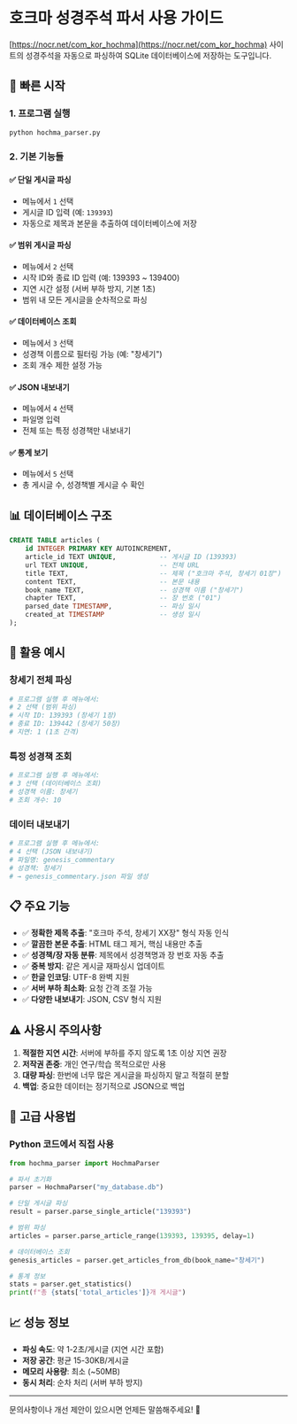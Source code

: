 # 호크마 성경주석 파서 사용 가이드

[https://nocr.net/com_kor_hochma](https://nocr.net/com_kor_hochma) 사이트의 성경주석을 자동으로 파싱하여 SQLite 데이터베이스에 저장하는 도구입니다.

## 🚀 빠른 시작

### 1. 프로그램 실행
```bash
python hochma_parser.py
```

### 2. 기본 기능들

#### ✅ 단일 게시글 파싱
- 메뉴에서 `1` 선택
- 게시글 ID 입력 (예: `139393`)
- 자동으로 제목과 본문을 추출하여 데이터베이스에 저장

#### ✅ 범위 게시글 파싱
- 메뉴에서 `2` 선택
- 시작 ID와 종료 ID 입력 (예: 139393 ~ 139400)
- 지연 시간 설정 (서버 부하 방지, 기본 1초)
- 범위 내 모든 게시글을 순차적으로 파싱

#### ✅ 데이터베이스 조회
- 메뉴에서 `3` 선택
- 성경책 이름으로 필터링 가능 (예: "창세기")
- 조회 개수 제한 설정 가능

#### ✅ JSON 내보내기
- 메뉴에서 `4` 선택
- 파일명 입력
- 전체 또는 특정 성경책만 내보내기

#### ✅ 통계 보기
- 메뉴에서 `5` 선택
- 총 게시글 수, 성경책별 게시글 수 확인

## 📊 데이터베이스 구조

```sql
CREATE TABLE articles (
    id INTEGER PRIMARY KEY AUTOINCREMENT,
    article_id TEXT UNIQUE,           -- 게시글 ID (139393)
    url TEXT UNIQUE,                  -- 전체 URL
    title TEXT,                       -- 제목 ("호크마 주석, 창세기 01장")
    content TEXT,                     -- 본문 내용
    book_name TEXT,                   -- 성경책 이름 ("창세기")
    chapter TEXT,                     -- 장 번호 ("01")
    parsed_date TIMESTAMP,            -- 파싱 일시
    created_at TIMESTAMP              -- 생성 일시
);
```

## 🎯 활용 예시

### 창세기 전체 파싱
```bash
# 프로그램 실행 후 메뉴에서:
# 2 선택 (범위 파싱)
# 시작 ID: 139393 (창세기 1장)
# 종료 ID: 139442 (창세기 50장)
# 지연: 1 (1초 간격)
```

### 특정 성경책 조회
```bash
# 프로그램 실행 후 메뉴에서:
# 3 선택 (데이터베이스 조회)
# 성경책 이름: 창세기
# 조회 개수: 10
```

### 데이터 내보내기
```bash
# 프로그램 실행 후 메뉴에서:
# 4 선택 (JSON 내보내기)
# 파일명: genesis_commentary
# 성경책: 창세기
# → genesis_commentary.json 파일 생성
```

## 📋 주요 기능

- ✅ **정확한 제목 추출**: "호크마 주석, 창세기 XX장" 형식 자동 인식
- ✅ **깔끔한 본문 추출**: HTML 태그 제거, 핵심 내용만 추출
- ✅ **성경책/장 자동 분류**: 제목에서 성경책명과 장 번호 자동 추출
- ✅ **중복 방지**: 같은 게시글 재파싱시 업데이트
- ✅ **한글 인코딩**: UTF-8 완벽 지원
- ✅ **서버 부하 최소화**: 요청 간격 조절 가능
- ✅ **다양한 내보내기**: JSON, CSV 형식 지원

## ⚠️ 사용시 주의사항

1. **적절한 지연 시간**: 서버에 부하를 주지 않도록 1초 이상 지연 권장
2. **저작권 존중**: 개인 연구/학습 목적으로만 사용
3. **대량 파싱**: 한번에 너무 많은 게시글을 파싱하지 말고 적절히 분할
4. **백업**: 중요한 데이터는 정기적으로 JSON으로 백업

## 🔧 고급 사용법

### Python 코드에서 직접 사용
```python
from hochma_parser import HochmaParser

# 파서 초기화
parser = HochmaParser("my_database.db")

# 단일 게시글 파싱
result = parser.parse_single_article("139393")

# 범위 파싱
articles = parser.parse_article_range(139393, 139395, delay=1)

# 데이터베이스 조회
genesis_articles = parser.get_articles_from_db(book_name="창세기")

# 통계 정보
stats = parser.get_statistics()
print(f"총 {stats['total_articles']}개 게시글")
```

## 📈 성능 정보

- **파싱 속도**: 약 1-2초/게시글 (지연 시간 포함)
- **저장 공간**: 평균 15-30KB/게시글
- **메모리 사용량**: 최소 (~50MB)
- **동시 처리**: 순차 처리 (서버 부하 방지)

---

문의사항이나 개선 제안이 있으시면 언제든 말씀해주세요! 🙏 